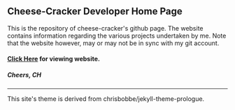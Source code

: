 ## Cheese-Cracker Developer Home Page
This is the repository of cheese-cracker's github page. The website contains information regarding the various projects undertaken by me. Note that the website however, may or may not be in sync with my git account.
#### [Click Here](https://cheese-cracker.github.io/) for viewing website.
##### Cheers, CH
---

This site's theme is derived from chrisbobbe/jekyll-theme-prologue.
